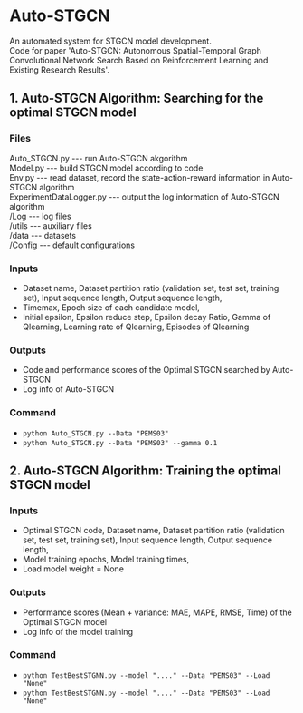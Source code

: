 # Auto-STGCN
An automated system for STGCN model development.<br>
Code for paper 'Auto-STGCN: Autonomous Spatial-Temporal Graph Convolutional Network Search Based on Reinforcement Learning and Existing Research Results'.<br>

## 1. Auto-STGCN Algorithm: Searching for the optimal STGCN model
### Files
Auto_STGCN.py --- run Auto-STGCN akgorithm<br>
Model.py --- build STGCN model according to code<br>
Env.py --- read dataset, record the state-action-reward information in Auto-STGCN algorithm<br>
ExperimentDataLogger.py --- output the log information of Auto-STGCN algorithm<br>
/Log --- log files<br>
/utils --- auxiliary files<br>
/data --- datasets<br>
/Config --- default configurations<br>

### Inputs
* Dataset name, Dataset partition ratio (validation set, test set, training set), Input sequence length, Output sequence length,<br>
* Timemax, Epoch size of each candidate model,<br>
* Initial epsilon, Epsilon reduce step, Epsilon decay Ratio, Gamma of Qlearning, Learning rate of Qlearning, Episodes of Qlearning<br>

### Outputs
* Code and performance scores of the Optimal STGCN searched by Auto-STGCN<br>
* Log info of Auto-STGCN<br>

### Command
* `python Auto_STGCN.py --Data "PEMS03"`<br>
* `python Auto_STGCN.py --Data "PEMS03" --gamma 0.1`<br>

## 2. Auto-STGCN Algorithm: Training the optimal STGCN model
### Inputs
* Optimal STGCN code, Dataset name, Dataset partition ratio (validation set, test set, training set), Input sequence length, Output sequence length,<br>
* Model training epochs, Model training times,<br>
* Load model weight = None<br>

### Outputs
* Performance scores (Mean + variance: MAE, MAPE, RMSE, Time) of the Optimal STGCN model<br>
* Log info of the model training<br>

### Command
* `python TestBestSTGNN.py --model "...." --Data "PEMS03" --Load "None"`<br>
* `python TestBestSTGNN.py --model "...." --Data "PEMS03" --Load "None"`<br>
